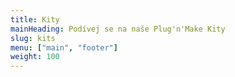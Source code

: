 ```yaml
---
title: Kity
mainHeading: Podívej se na naše Plug'n'Make Kity
slug: kits
menu: ["main", "footer"]
weight: 100
---
```

